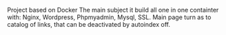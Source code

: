 Project based on Docker
The main subject it build all one in one containter with:
Nginx, Wordpress, Phpmyadmin, Mysql, SSL.
Main page turn as to catalog of links, that can be deactivated by autoindex off.
